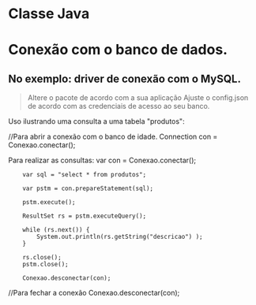 ﻿# Classe Java 
 # Conexão com o banco de dados.
 ## No exemplo: driver de conexão com o MySQL.

> 
> Altere o pacote de acordo com a sua aplicação
> Ajuste o config.json de acordo com as credenciais de acesso ao seu banco.
> 

Uso ilustrando uma consulta a uma tabela "produtos":

//Para abrir a conexão com o banco de idade.
Connection con = Conexao.conectar();

Para realizar as consultas:
        var con = Conexao.conectar();

        var sql = "select * from produtos";

        var pstm = con.prepareStatement(sql);
        
        pstm.execute();
        
        ResultSet rs = pstm.executeQuery();
        
        while (rs.next()) {
            System.out.println(rs.getString("descricao") );
        }

        rs.close();
        pstm.close();
        
        Conexao.desconectar(con);

//Para fechar a conexão
Conexao.desconectar(con);

